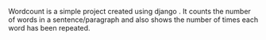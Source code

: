 Wordcount is a simple project created using django . It counts the number of words in a sentence/paragraph and 
also shows the number of times each word has been repeated.
